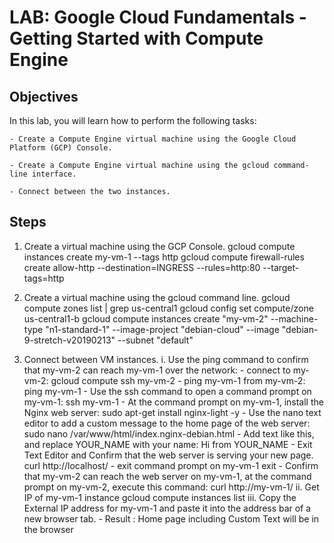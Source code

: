 # LAB: Google Cloud Fundamentals - Getting Started with Compute Engine

## Objectives
   In this lab, you will learn how to perform the following tasks:
   
    - Create a Compute Engine virtual machine using the Google Cloud Platform (GCP) Console.
   
    - Create a Compute Engine virtual machine using the gcloud command-line interface.
   
    - Connect between the two instances.
    
## Steps 
1. Create a virtual machine using the GCP Console. 
    gcloud compute instances create my-vm-1 --tags http
    gcloud compute firewall-rules create allow-http --destination=INGRESS --rules=http:80 --target-tags=http

2. Create a virtual machine using the gcloud command line.
    gcloud compute zones list | grep us-central1
    gcloud config set compute/zone us-central1-b
    gcloud compute instances create "my-vm-2" --machine-type "n1-standard-1" --image-project "debian-cloud" --image "debian-9-stretch-v20190213" --subnet "default"

3. Connect between VM instances.
    i. Use the ping command to confirm that my-vm-2 can reach my-vm-1 over the network:
        - connect to my-vm-2: 
            gcloud compute ssh my-vm-2
        - ping my-vm-1 from my-vm-2: 
            ping my-vm-1
        - Use the ssh command to open a command prompt on my-vm-1:
            ssh my-vm-1
        - At the command prompt on my-vm-1, install the Nginx web server:
            sudo apt-get install nginx-light -y
        - Use the nano text editor to add a custom message to the home page of the web server:
            sudo nano /var/www/html/index.nginx-debian.html
        - Add text like this, and replace YOUR_NAME with your name:
            Hi from YOUR_NAME
        - Exit Text Editor and Confirm that the web server is serving your new page.
            curl http://localhost/
        - exit command prompt on my-vm-1
            exit
        - Confirm that my-vm-2 can reach the web server on my-vm-1, at the command prompt on my-vm-2, execute this command:
            curl http://my-vm-1/
    ii. Get IP of my-vm-1 instance
        gcloud compute instances list
    iii. Copy the External IP address for my-vm-1 and paste it into the address bar of a new browser tab. 
        - Result : Home page including Custom Text will be in the browser